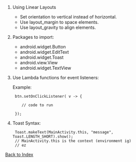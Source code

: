 1. Using Linear Layouts
    - Set orientation to vertical instead of horizontal.
    - Use layout_margin to space elements.
    - Use layout_gravity to align elements.

2. Packages to import:
    - android.widget.Button
    - android.widget.EditText
    - android.widget.Toast
    - android.view.View
    - android.widget.TextView

3. Use Lambda functions for event listeners:
    
    Example:
        
        btn.setOnClickListener( v -> {
           
           // code to run
        
        });


4. Toast Syntax:

        Toast.makeText(MainActivity.this, "message", Toast.LENGTH_SHORT).show();
        // MainActivity.this is the context (environment ig) 
        // ez


[Back to Index](../README.md)
